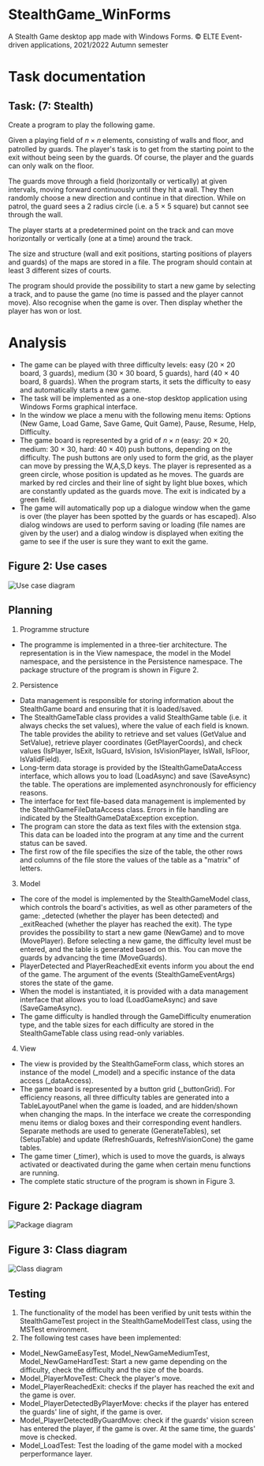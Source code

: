 # StealthGame_WinForms
A Stealth Game desktop app made with Windows Forms.
© ELTE Event-driven applications, 2021/2022 Autumn semester

# Task documentation

## Task: (7: Stealth)

Create a program to play the following game.

Given a playing field of 𝑛 × 𝑛 elements, consisting of walls and floor, and patrolled by guards.
The player's task is to get from the starting point to the exit without being seen by the guards.
Of course, the player and the guards can only walk on the floor.

The guards move through a field (horizontally or vertically) at given intervals, moving forward
continuously until they hit a wall. They then randomly choose a new direction and continue in
that direction. While on patrol, the guard sees a 2 radius circle (i.e. a 5 × 5 square) but cannot
see through the wall.

The player starts at a predetermined point on the track and can move horizontally or vertically
(one at a time) around the track.

The size and structure (wall and exit positions, starting positions of players and guards) of the
maps are stored in a file. The program should contain at least 3 different sizes of courts.

The program should provide the possibility to start a new game by selecting a track, and to
pause the game (no time is passed and the player cannot move). Also recognise when the
game is over. Then display whether the player has won or lost.

# Analysis

- The game can be played with three difficulty levels: easy (20 × 20 board, 3 guards),
medium (30 × 30 board, 5 guards), hard (40 × 40 board, 8 guards). When the program
starts, it sets the difficulty to easy and automatically starts a new game.
- The task will be implemented as a one-stop desktop application using Windows Forms
graphical interface.
- In the window we place a menu with the following menu items: Options (New Game,
Load Game, Save Game, Quit Game), Pause, Resume, Help, Difficulty.
- The game board is represented by a grid of 𝑛 × 𝑛 (easy: 20 × 20, medium: 30 × 30,
hard: 40 × 40) push buttons, depending on the difficulty. The push buttons are only
used to form the grid, as the player can move by pressing the W,A,S,D keys. The player
is represented as a green circle, whose position is updated as he moves. The guards
are marked by red circles and their line of sight by light blue boxes, which are
constantly updated as the guards move. The exit is indicated by a green field.
- The game will automatically pop up a dialogue window when the game is over (the
player has been spotted by the guards or has escaped). Also dialog windows are used
to perform saving or loading (file names are given by the user) and a dialog window is
displayed when exiting the game to see if the user is sure they want to exit the game.

## Figure 2: Use cases

![Use case diagram](./documentation/StealthGame_UseCaseDiagram.jpg)

## Planning

1. Programme structure
- The programme is implemented in a three-tier architecture. The
representation is in the View namespace, the model in the Model
namespace, and the persistence in the Persistence namespace. The
package structure of the program is shown in Figure 2.
2. Persistence
- Data management is responsible for storing information about the
StealthGame board and ensuring that it is loaded/saved.
- The StealthGameTable class provides a valid StealthGame table (i.e. it
always checks the set values), where the value of each field is known. The table
provides the ability to retrieve and set values (GetValue and SetValue),
retrieve player coordinates (GetPlayerCoords), and check values
(IsPlayer, IsExit, IsGuard, IsVision, IsVisionPlayer, IsWall,
IsFloor, IsValidField).
- Long-term data storage is provided by the IStealthGameDataAccess
interface, which allows you to load (LoadAsync) and save (SaveAsync) the
table. The operations are implemented asynchronously for efficiency reasons.
- The interface for text file-based data management is implemented by the
StealthGameFileDataAccess class. Errors in file handling are indicated by
the StealthGameDataException exception.
- The program can store the data as text files with the extension stga. This data
can be loaded into the program at any time and the current status can be saved.
- The first row of the file specifies the size of the table, the other rows and
columns of the file store the values of the table as a "matrix" of letters.
3. Model
- The core of the model is implemented by the StealthGameModel class,
which controls the board's activities, as well as other parameters of the game:
_detected (whether the player has been detected) and _exitReached
(whether the player has reached the exit). The type provides the possibility to
start a new game (NewGame) and to move (MovePlayer). Before selecting a
new game, the difficulty level must be entered, and the table is generated
based on this. You can move the guards by advancing the time (MoveGuards).
- PlayerDetected and PlayerReachedExit events inform you about the
end of the game. The argument of the events (StealthGameEventArgs)
stores the state of the game.
- When the model is instantiated, it is provided with a data management
interface that allows you to load (LoadGameAsync) and save
(SaveGameAsync).
- The game difficulty is handled through the GameDifficulty enumeration
type, and the table sizes for each difficulty are stored in the
StealthGameTable class using read-only variables.
4. View
- The view is provided by the StealthGameForm class, which stores an
instance of the model (_model) and a specific instance of the data access
(_dataAccess).
- The game board is represented by a button grid (_buttonGrid). For efficiency
reasons, all three difficulty tables are generated into a TableLayoutPanel
when the game is loaded, and are hidden/shown when changing the maps. In
the interface we create the corresponding menu items or dialog boxes and
their corresponding event handlers. Separate methods are used to generate
(GenerateTables), set (SetupTable) and update (RefreshGuards,
RefreshVisionCone) the game tables.
- The game timer (_timer), which is used to move the guards, is always
activated or deactivated during the game when certain menu functions are
running.
- The complete static structure of the program is shown in Figure 3.

## Figure 2: Package diagram

![Package diagram](./documentation/StealthGame_PackageDiagram.jpg)

## Figure 3: Class diagram

![Class diagram](./documentation/StealthGame_ClassDiagram.png)

## Testing

1. The functionality of the model has been verified by unit tests within the
StealthGameTest project in the StealthGameModellTest class, using the
MSTest environment.
2. The following test cases have been implemented:
- Model_NewGameEasyTest, Model_NewGameMediumTest,
Model_NewGameHardTest: Start a new game depending on the difficulty,
check the difficulty and the size of the boards.
- Model_PlayerMoveTest: Check the player's move.
- Model_PlayerReachedExit: checks if the player has reached the exit and
the game is over.
- Model_PlayerDetectedByPlayerMove: checks if the player has entered
the guards' line of sight, if the game is over.
- Model_PlayerDetectedByGuardMove: check if the guards' vision screen
has entered the player, if the game is over. At the same time, the guards' move
is checked.
- Model_LoadTest: Test the loading of the game model with a mocked perperformance layer.
